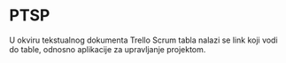 # PTSP
U okviru tekstualnog dokumenta Trello Scrum tabla nalazi se link koji vodi do table, odnosno aplikacije za upravljanje projektom.
